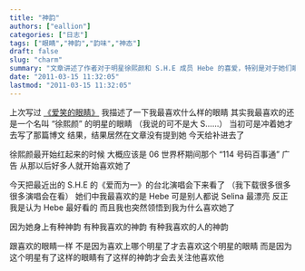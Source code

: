 ```yaml
---
title: "神韵"
authors: ["eallion"]
categories: ["日志"]
tags: ["眼睛","神韵","韵味","神态"]
draft: false
slug: "charm"
summary: "文章讲述了作者对于明星徐熙颜和 S.H.E 成员 Hebe 的喜爱，特别是对于她们眼睛中所展现出的神韵和个人魅力的欣赏。作者认为这种神韵不是因为喜欢明星而产生的，而是因为明星本身具备了这样一种特质才会引起关注和喜爱。"
date: "2011-03-15 11:32:05"
lastmod: "2011-03-15 11:32:05"
---
```


上次写过 [《爱笑的眼睛》](http://eallion.com/eyes)
我描述了一下我最喜欢什么样的眼睛
其实我最喜欢的还是一个名叫 “徐熙颜” 的明星的眼睛
（我说的可不是大 S……）
当初可是冲着她才去写了那篇博文
结果，结果居然在文章没有提到她
今天给补进去了

徐熙颜最开始红起来的时候
大概应该是 06 世界杯期间那个 “114 号码百事通” 广告
从那以后好多人就开始喜欢她了

今天把最近出的 S.H.E 的《爱而为一》的台北演唱会下来看了
（我下载很多很多很多演唱会在看）
她们中我最喜欢的是 Hebe
可是别人都说 Selina 最漂亮
反正我是认为 Hebe 最好看的
而且我也突然领悟到我为什么喜欢她了

因为她身上有种神韵
有种我喜欢的神韵
有种我喜欢的人的神韵

跟喜欢的眼睛一样
不是因为喜欢上哪个明星了才去喜欢这个明星的眼睛
而是因为这个明星有了这样的眼睛有了这样的神韵才会去关注他喜欢他
